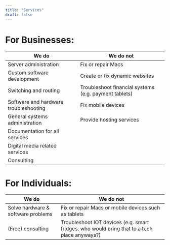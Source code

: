```yaml
---
title: "Services"
draft: false
---
```


# For Businesses:

| We do                                 | We do not                                             |
|---------------------------------------|-------------------------------------------------------|
| Server administration                 | Fix or repair Macs                                    |
| Custom software development           | Create or fix dynamic websites                        |
| Switching and routing                 | Troubleshoot financial systems (e.g. payment tablets) |
| Software and hardware troubleshooting | Fix mobile devices                                    |
| General systems administration        | Provide hosting services                              |
| Documentation for all services        |                                                       |
| Digital media related services        |   
| Consulting                            |

# For Individuals:

| We do                            | We do not                                                                                      |
|----------------------------------|------------------------------------------------------------------------------------------------|
| Solve hardware & software problems | Fix or repair Macs or mobile devices such as tablets                                           |
| (Free) consulting                | Troubleshoot IOT devices (e.g. smart fridges. who would bring that to a tech place anyways?) |

